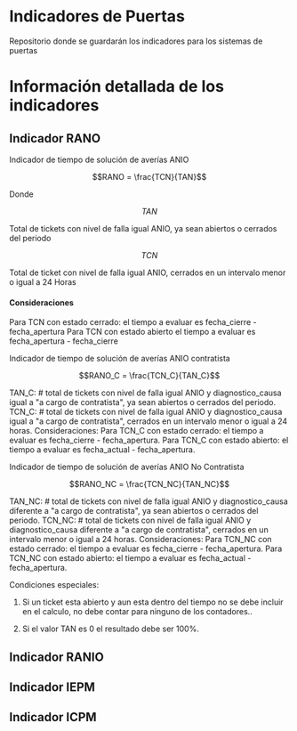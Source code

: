 # Indicadores de Puertas
Repositorio donde se guardarán los indicadores para los sistemas de puertas
# Información detallada de los indicadores

## Indicador RANO
Indicador de tiempo de solución de averías ANIO

```math
RANO = \frac{TCN}{TAN}
```
Donde 

```math
{TAN} 
``` 
Total de tickets con nivel de falla igual ANIO, ya sean abiertos o cerrados del periodo

```math
{TCN} 
``` 
Total de ticket con nivel de falla igual ANIO, cerrados en un intervalo menor o igual a 24 Horas

#### Consideraciones

Para TCN con estado cerrado: el tiempo a evaluar es fecha_cierre - fecha_apertura
Para TCN con estado abierto el tiempo a evaluar es fecha_apertura - fecha_cierre

Indicador de tiempo de solución de averías ANIO contratista


```math
RANO_C = \frac{TCN_C}{TAN_C}
``` 

TAN_C: # total de tickets con nivel de falla igual ANIO y diagnostico_causa igual a "a cargo de contratista", ya sean abiertos o cerrados del periodo.
TCN_C: # total de tickets con nivel de falla igual ANIO y diagnostico_causa igual a "a cargo de contratista", cerrados en un intervalo menor o igual a 24 horas.
Consideraciones: 
Para TCN_C con estado cerrado: el tiempo a evaluar es fecha_cierre - fecha_apertura.
Para TCN_C con estado abierto:  el tiempo a evaluar es fecha_actual - fecha_apertura.

Indicador de tiempo de solución de averías ANIO No Contratista

```math
RANO_NC = \frac{TCN_NC}{TAN_NC}
``` 
TAN_NC: # total de tickets con nivel de falla igual ANIO y diagnostico_causa diferente a "a cargo de contratista", ya sean abiertos o cerrados del periodo.
TCN_NC: # total de tickets con nivel de falla igual ANIO y diagnostico_causa diferente a "a cargo de contratista", cerrados en un intervalo menor o igual a 24 horas.
Consideraciones: 
Para TCN_NC con estado cerrado: el tiempo a evaluar es fecha_cierre - fecha_apertura.
Para TCN_NC con estado abierto:  el tiempo a evaluar es fecha_actual - fecha_apertura.

Condiciones especiales:

1. Si un ticket esta abierto y aun esta dentro del tiempo no se debe incluir en el calculo, no debe contar para ninguno de los contadores..

2. Si el valor TAN es 0 el resultado debe ser 100%.

## Indicador RANIO

## Indicador IEPM

## Indicador ICPM
